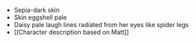 - Sepia-dark skin
- Skin eggshell pale 
- Daisy pale laugh lines radiated from her eyes like spider legs 
- [[Character description based on Matt]] 